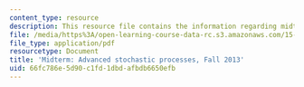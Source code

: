 ```yaml
---
content_type: resource
description: This resource file contains the information regarding midterm exam.
file: /media/https%3A/open-learning-course-data-rc.s3.amazonaws.com/15-070j-advanced-stochastic-processes-fall-2013/66fc786e5d90c1fd1dbdafbdb6650efb_MIT15_070JF13_Mid_Term_V2.pdf
file_type: application/pdf
resourcetype: Document
title: 'Midterm: Advanced stochastic processes, Fall 2013'
uid: 66fc786e-5d90-c1fd-1dbd-afbdb6650efb
---
```

